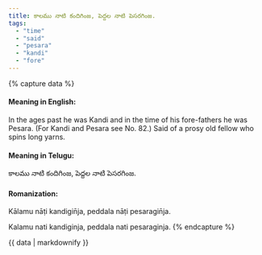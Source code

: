 ```yaml
---
title: కాలము నాటి కందిగింజ, పెద్దల నాటి పెసరగింజ.
tags:
  - "time"
  - "said"
  - "pesara"
  - "kandi"
  - "fore"
---
```


{% capture data %}
#### Meaning in English:
In the ages past he was Kandi and in the time of his fore-fathers he was Pesara.
(For Kandi and Pesara see No. 82.)
Said of a prosy old fellow who spins long yarns.

#### Meaning in Telugu:
కాలము నాటి కందిగింజ, పెద్దల నాటి పెసరగింజ.

#### Romanization:
Kālamu nāṭi kandigin̄ja, peddala nāṭi pesaragin̄ja.

Kalamu nati kandiginja, peddala nati pesaraginja.
{% endcapture %}

{{ data | markdownify }}

